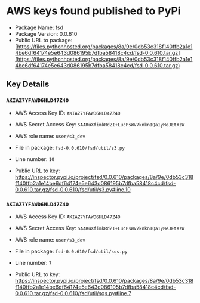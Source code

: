 # AWS keys found published to PyPi

* Package Name: fsd
* Package Version: 0.0.610
* Public URL to package: [https://files.pythonhosted.org/packages/8a/9e/0db53c318f140ffb2a1e14be6df64174e5e643d086195b7dfba58418c4cd/fsd-0.0.610.tar.gz](https://files.pythonhosted.org/packages/8a/9e/0db53c318f140ffb2a1e14be6df64174e5e643d086195b7dfba58418c4cd/fsd-0.0.610.tar.gz)

## Key Details

### `AKIAZ7YFAWD6HLD47Z4O`

* AWS Access Key ID: `AKIAZ7YFAWD6HLD47Z4O`
* AWS Secret Access Key: `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` 
* AWS role name: `user/s3_dev`
* File in package: `fsd-0.0.610/fsd/util/s3.py`
* Line number: `10`

* Public URL to key: https://inspector.pypi.io/project/fsd/0.0.610/packages/8a/9e/0db53c318f140ffb2a1e14be6df64174e5e643d086195b7dfba58418c4cd/fsd-0.0.610.tar.gz/fsd-0.0.610/fsd/util/s3.py#line.10



### `AKIAZ7YFAWD6HLD47Z4O`

* AWS Access Key ID: `AKIAZ7YFAWD6HLD47Z4O`
* AWS Secret Access Key: `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` 
* AWS role name: `user/s3_dev`
* File in package: `fsd-0.0.610/fsd/util/sqs.py`
* Line number: `7`

* Public URL to key: https://inspector.pypi.io/project/fsd/0.0.610/packages/8a/9e/0db53c318f140ffb2a1e14be6df64174e5e643d086195b7dfba58418c4cd/fsd-0.0.610.tar.gz/fsd-0.0.610/fsd/util/sqs.py#line.7


